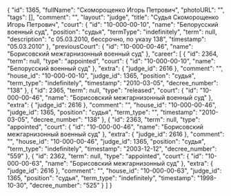 {
    "id": 1365,
    "fullName": "Скоморощенко Игорь Петрович",
    "photoURL": "",
    "tags": [],
    "comment": "",
    "layout": "judge",
    "title": "Судья Скоморощенко Игорь Петрович",
    "court": {
        "id": "10-000-00-10",
        "name": "Белорусский военный суд",
        "position": "судья",
        "termType": "indefinitely",
        "term": null,
        "description": "c 05.03.2010, бессрочно, по указу 138",
        "timestamp": "05.03.2010"
    },
    "previousCourt": {
        "id": "10-000-00-46",
        "name": "Борисовский межгарнизонный военный суд"
    },
    "career": [
        {
            "id": 2364,
            "term": null,
            "type": "appointed",
            "court": {
                "id": "10-000-00-10",
                "name": "Белорусский военный суд"
            },
            "extra": {
                "judge_id": 2616
            },
            "comment": "",
            "house_id": "10-000-00-10",
            "judge_id": 1365,
            "position": "судья",
            "term_type": "indefinitely",
            "timestamp": "2010-03-05",
            "decree_number": "138"
        },
        {
            "id": 2365,
            "term": null,
            "type": "released",
            "court": {
                "id": "10-000-00-46",
                "name": "Борисовский межгарнизонный военный суд"
            },
            "extra": {
                "judge_id": 2616
            },
            "comment": "",
            "house_id": "10-000-00-46",
            "judge_id": 1365,
            "position": "судья",
            "term_type": "",
            "timestamp": "2010-03-05",
            "decree_number": "138"
        },
        {
            "id": 2363,
            "term": null,
            "type": "appointed",
            "court": {
                "id": "10-000-00-46",
                "name": "Борисовский межгарнизонный военный суд"
            },
            "extra": {
                "judge_id": 2616
            },
            "comment": "",
            "house_id": "10-000-00-46",
            "judge_id": 1365,
            "position": "судья",
            "term_type": "indefinitely",
            "timestamp": "2003-12-12",
            "decree_number": "559"
        },
        {
            "id": 2362,
            "term": null,
            "type": "appointed",
            "court": {
                "id": "10-000-00-63",
                "name": "Борисовский межгарнизонный суд"
            },
            "extra": {
                "judge_id": 2616
            },
            "comment": "",
            "house_id": "10-000-00-63",
            "judge_id": 1365,
            "position": "судья",
            "term_type": "indefinitely",
            "timestamp": "1998-10-30",
            "decree_number": "525"
        }
    ]
}